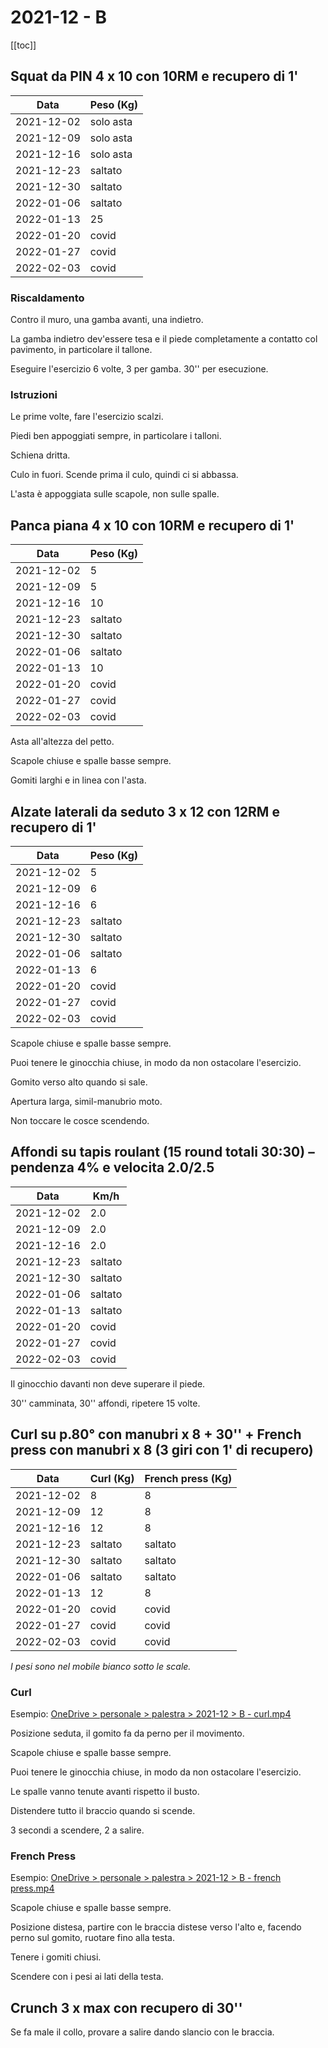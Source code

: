 # 2021-12 - B

[[toc]]

## Squat da PIN 4 x 10 con 10RM e recupero di 1'

| Data       | Peso (Kg) |
| ---------- | --------- |
| 2021-12-02 | solo asta |
| 2021-12-09 | solo asta |
| 2021-12-16 | solo asta |
| 2021-12-23 |   saltato |
| 2021-12-30 |   saltato |
| 2022-01-06 |   saltato |
| 2022-01-13 |        25 |
| 2022-01-20 |     covid |
| 2022-01-27 |     covid |
| 2022-02-03 |     covid |

### Riscaldamento

Contro il muro, una gamba avanti, una indietro.

La gamba indietro dev'essere tesa e il piede completamente a contatto col pavimento, in particolare il tallone.

Eseguire l'esercizio 6 volte, 3 per gamba. 30'' per esecuzione.

### Istruzioni

Le prime volte, fare l'esercizio scalzi.

Piedi ben appoggiati sempre, in particolare i talloni.

Schiena dritta.

Culo in fuori. Scende prima il culo, quindi ci si abbassa.

L'asta è appoggiata sulle scapole, non sulle spalle.

## Panca piana 4 x 10 con 10RM e recupero di 1'

| Data       | Peso (Kg) |
| ---------- | --------- |
| 2021-12-02 |         5 |
| 2021-12-09 |         5 |
| 2021-12-16 |        10 |
| 2021-12-23 |   saltato |
| 2021-12-30 |   saltato |
| 2022-01-06 |   saltato |
| 2022-01-13 |        10 |
| 2022-01-20 |     covid |
| 2022-01-27 |     covid |
| 2022-02-03 |     covid |

Asta all'altezza del petto.

Scapole chiuse e spalle basse sempre.

Gomiti larghi e in linea con l'asta.

## Alzate laterali da seduto 3 x 12 con 12RM e recupero di 1'

| Data       | Peso (Kg) |
| ---------- | --------- |
| 2021-12-02 |         5 |
| 2021-12-09 |         6 |
| 2021-12-16 |         6 |
| 2021-12-23 |   saltato |
| 2021-12-30 |   saltato |
| 2022-01-06 |   saltato |
| 2022-01-13 |         6 |
| 2022-01-20 |     covid |
| 2022-01-27 |     covid |
| 2022-02-03 |     covid |

Scapole chiuse e spalle basse sempre.

Puoi tenere le ginocchia chiuse, in modo da non ostacolare l'esercizio.

Gomito verso alto quando si sale.

Apertura larga, simil-manubrio moto.

Non toccare le cosce scendendo.

## Affondi su tapis roulant (15 round totali 30:30) – pendenza 4% e velocita 2.0/2.5

| Data       | Km/h |
| ---------- | ---- |
| 2021-12-02 |  2.0 |
| 2021-12-09 |  2.0 |
| 2021-12-16 |  2.0 |
| 2021-12-23 | saltato |
| 2021-12-30 | saltato |
| 2022-01-06 | saltato |
| 2022-01-13 | saltato |
| 2022-01-20 |   covid |
| 2022-01-27 |   covid |
| 2022-02-03 |   covid |

Il ginocchio davanti non deve superare il piede.

30'' camminata, 30'' affondi, ripetere 15 volte.

## Curl su p.80° con manubri x 8 + 30'' + French press con manubri x 8 (3 giri con 1' di recupero)

| Data       | Curl (Kg) | French press (Kg) | 
| ---------- | --------- | ----------------- |
| 2021-12-02 |         8 |                 8 |
| 2021-12-09 |        12 |                 8 |
| 2021-12-16 |        12 |                 8 |
| 2021-12-23 |   saltato |           saltato |
| 2021-12-30 |   saltato |           saltato |
| 2022-01-06 |   saltato |           saltato |
| 2022-01-13 |        12 |                 8 |
| 2022-01-20 |     covid |             covid |
| 2022-01-27 |     covid |             covid |
| 2022-02-03 |     covid |             covid |

_I pesi sono nel mobile bianco sotto le scale._

### Curl

Esempio: [OneDrive > personale > palestra > 2021-12 > B - curl.mp4](https://1drv.ms/v/s!Aitzb8CWz6sTjZ42Wb1CBkGjM1ZmZw?e=hLhgbU)


Posizione seduta, il gomito fa da perno per il movimento.

Scapole chiuse e spalle basse sempre.

Puoi tenere le ginocchia chiuse, in modo da non ostacolare l'esercizio.

Le spalle vanno tenute avanti rispetto il busto.

Distendere tutto il braccio quando si scende.

3 secondi a scendere, 2 a salire.

### French Press

Esempio: [OneDrive > personale > palestra > 2021-12 > B - french press.mp4](https://1drv.ms/v/s!Aitzb8CWz6sTjZ412km7MIhBp6y3yg?e=c8wONp)

Scapole chiuse e spalle basse sempre.

Posizione distesa, partire con le braccia distese verso l'alto e, facendo perno sul gomito, ruotare fino alla testa.

Tenere i gomiti chiusi.

Scendere con i pesi ai lati della testa.

## Crunch 3 x max con recupero di 30''

Se fa male il collo, provare a salire dando slancio con le braccia.